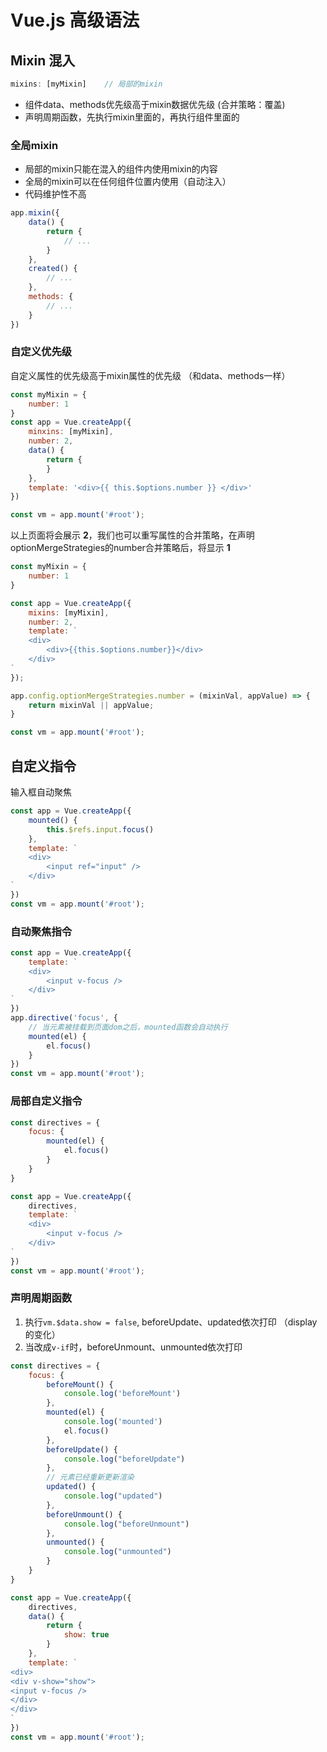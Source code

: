 # Vue.js 高级语法

## Mixin 混入

```js
mixins: [myMixin]    // 局部的mixin
```

- 组件data、methods优先级高于mixin数据优先级 (合并策略：覆盖)
- 声明周期函数，先执行mixin里面的，再执行组件里面的

### 全局mixin

- 局部的mixin只能在混入的组件内使用mixin的内容
- 全局的mixin可以在任何组件位置内使用（自动注入）
- 代码维护性不高

```js
app.mixin({
    data() {
        return {
            // ...
        }
    },
    created() {
      	// ...  
    },
    methods: {
        // ...
    }
})
```

### 自定义优先级

自定义属性的优先级高于mixin属性的优先级 （和data、methods一样）

```js
const myMixin = {
    number: 1
}
const app = Vue.createApp({
    minxins: [myMixin],
    number: 2,
    data() {
        return {
        }
    },
    template: '<div>{{ this.$options.number }} </div>'
})

const vm = app.mount('#root');
```

以上页面将会展示 **2**，我们也可以重写属性的合并策略，在声明optionMergeStrategies的number合并策略后，将显示 **1**

```js
const myMixin = {
    number: 1
}

const app = Vue.createApp({
    mixins: [myMixin],
    number: 2,
    template: `
    <div>
    	<div>{{this.$options.number}}</div>
    </div>
`
});

app.config.optionMergeStrategies.number = (mixinVal, appValue) => {
    return mixinVal || appValue;
}

const vm = app.mount('#root');
```

## 自定义指令

输入框自动聚焦

```js
const app = Vue.createApp({
    mounted() {
        this.$refs.input.focus()
    },
    template: `
    <div>
    	<input ref="input" />
    </div>
`
})
const vm = app.mount('#root');
```

### 自动聚焦指令

```js
const app = Vue.createApp({
    template: `
    <div>
    	<input v-focus />
    </div>
`
})
app.directive('focus', {
    // 当元素被挂载到页面dom之后，mounted函数会自动执行
    mounted(el) {
        el.focus()
    }
})
const vm = app.mount('#root');
```

### 局部自定义指令

```js
const directives = {
    focus: {
        mounted(el) {
            el.focus()
        }
    }
}

const app = Vue.createApp({
    directives,
    template: `
    <div>
    	<input v-focus />
    </div>
`
})
const vm = app.mount('#root');
```

### 声明周期函数

1. 执行`vm.$data.show = false`, beforeUpdate、updated依次打印 （display的变化）
2. 当改成`v-if`时，beforeUnmount、unmounted依次打印

```js
const directives = {
    focus: {
        beforeMount() {
            console.log('beforeMount')
        },
        mounted(el) {
            console.log('mounted')
            el.focus()
        },
        beforeUpdate() {
            console.log("beforeUpdate")
        },
        // 元素已经重新更新渲染
        updated() {
            console.log("updated")
        },
        beforeUnmount() {
            console.log("beforeUnmount")
        },
        unmounted() {
            console.log("unmounted")
        }
    }
}

const app = Vue.createApp({
    directives,
    data() {
        return {
            show: true
        }
    },
    template: `
<div>
<div v-show="show">
<input v-focus />
</div>
</div>
`
})
const vm = app.mount('#root');
```

